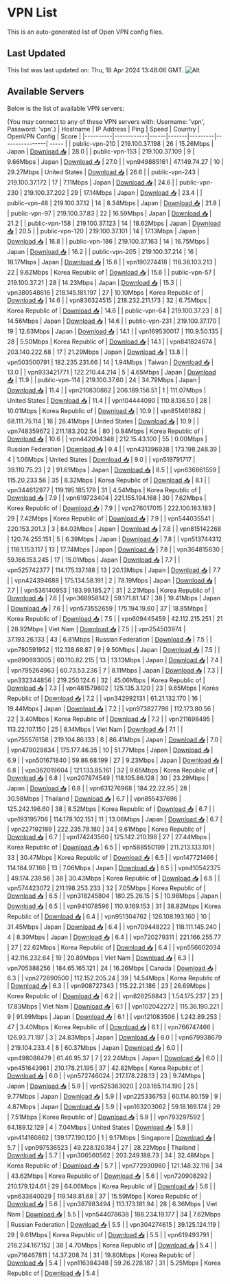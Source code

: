 # VPN List

This is an auto-generated list of Open VPN config files.

## Last Updated

This list was last updated on: Thu, 18 Apr 2024 13:48:06 GMT.
![Alt](https://repobeats.axiom.co/api/embed/186b98318ef1479477931607c1ad7d823f12451f.svg "Repobeats analytics image")

## Available Servers

Below is the list of available VPN servers:

(You may connect to any of these VPN servers with: Username: 'vpn', Password: 'vpn'.)
| Hostname | IP Address | Ping | Speed | Country | OpenVPN Config | Score |
|----------|------------|------|-------|---------|----------------| ----- |
| public-vpn-210 | 219.100.37.198 | 26 | 15.26Mbps | Japan | [Download 📥](./configs/server_0_JP.ovpn) | 28.0 |
| public-vpn-153 | 219.100.37.109 | 9 | 9.66Mbps | Japan | [Download 📥](./configs/server_1_JP.ovpn) | 27.0 |
| vpn949885161 | 47.149.74.27 | 10 | 29.27Mbps | United States | [Download 📥](./configs/server_2_US.ovpn) | 26.6 |
| public-vpn-243 | 219.100.37.172 | 17 | 7.11Mbps | Japan | [Download 📥](./configs/server_3_JP.ovpn) | 24.6 |
| public-vpn-230 | 219.100.37.202 | 29 | 17.14Mbps | Japan | [Download 📥](./configs/server_4_JP.ovpn) | 23.4 |
| public-vpn-48 | 219.100.37.12 | 14 | 8.34Mbps | Japan | [Download 📥](./configs/server_5_JP.ovpn) | 21.8 |
| public-vpn-97 | 219.100.37.83 | 22 | 16.59Mbps | Japan | [Download 📥](./configs/server_6_JP.ovpn) | 21.2 |
| public-vpn-158 | 219.100.37.123 | 14 | 18.62Mbps | Japan | [Download 📥](./configs/server_7_JP.ovpn) | 20.5 |
| public-vpn-120 | 219.100.37.101 | 14 | 17.13Mbps | Japan | [Download 📥](./configs/server_8_JP.ovpn) | 16.8 |
| public-vpn-186 | 219.100.37.163 | 14 | 16.75Mbps | Japan | [Download 📥](./configs/server_9_JP.ovpn) | 16.2 |
| public-vpn-205 | 219.100.37.214 | 16 | 18.17Mbps | Japan | [Download 📥](./configs/server_10_JP.ovpn) | 15.6 |
| vpn190274418 | 118.38.103.213 | 22 | 9.62Mbps | Korea Republic of | [Download 📥](./configs/server_11_KR.ovpn) | 15.6 |
| public-vpn-57 | 219.100.37.21 | 28 | 14.23Mbps | Japan | [Download 📥](./configs/server_12_JP.ovpn) | 15.3 |
| vpn380548616 | 218.145.181.197 | 27 | 10.10Mbps | Korea Republic of | [Download 📥](./configs/server_13_KR.ovpn) | 14.6 |
| vpn836324515 | 218.232.211.173 | 32 | 6.75Mbps | Korea Republic of | [Download 📥](./configs/server_14_KR.ovpn) | 14.6 |
| public-vpn-64 | 219.100.37.23 | 8 | 14.56Mbps | Japan | [Download 📥](./configs/server_15_JP.ovpn) | 14.6 |
| public-vpn-231 | 219.100.37.170 | 19 | 12.63Mbps | Japan | [Download 📥](./configs/server_16_JP.ovpn) | 14.1 |
| vpn169530017 | 110.9.50.135 | 28 | 5.50Mbps | Korea Republic of | [Download 📥](./configs/server_17_KR.ovpn) | 14.1 |
| vpn841824674 | 203.140.222.68 | 17 | 21.29Mbps | Japan | [Download 📥](./configs/server_18_JP.ovpn) | 13.8 |
| vpn503500791 | 182.235.231.66 | 14 | 1.94Mbps | Taiwan | [Download 📥](./configs/server_19_TW.ovpn) | 13.0 |
| vpn933421771 | 122.210.44.214 | 5 | 4.65Mbps | Japan | [Download 📥](./configs/server_20_JP.ovpn) | 11.9 |
| public-vpn-114 | 219.100.37.60 | 24 | 34.79Mbps | Japan | [Download 📥](./configs/server_21_JP.ovpn) | 11.4 |
| vpn210830862 | 206.189.156.51 | 1 | 111.07Mbps | United States | [Download 📥](./configs/server_22_US.ovpn) | 11.4 |
| vpn104444090 | 110.8.136.50 | 28 | 10.01Mbps | Korea Republic of | [Download 📥](./configs/server_23_KR.ovpn) | 10.9 |
| vpn851461882 | 68.111.75.114 | 16 | 28.41Mbps | United States | [Download 📥](./configs/server_24_US.ovpn) | 10.9 |
| vpn748359672 | 211.183.202.54 | 80 | 0.84Mbps | Korea Republic of | [Download 📥](./configs/server_25_KR.ovpn) | 10.6 |
| vpn442094348 | 212.15.43.100 | 55 | 0.00Mbps | Russian Federation | [Download 📥](./configs/server_26_RU.ovpn) | 9.4 |
| vpn431396938 | 173.198.248.39 | 4 | 1.06Mbps | United States | [Download 📥](./configs/server_27_US.ovpn) | 9.0 |
| vpn519791717 | 39.110.75.23 | 2 | 91.61Mbps | Japan | [Download 📥](./configs/server_28_JP.ovpn) | 8.5 |
| vpn636861559 | 115.20.233.56 | 35 | 8.32Mbps | Korea Republic of | [Download 📥](./configs/server_29_KR.ovpn) | 8.1 |
| vpn344612977 | 119.195.185.179 | 31 | 4.54Mbps | Korea Republic of | [Download 📥](./configs/server_30_KR.ovpn) | 7.9 |
| vpn619723404 | 221.155.194.168 | 30 | 7.62Mbps | Korea Republic of | [Download 📥](./configs/server_31_KR.ovpn) | 7.9 |
| vpn276017015 | 222.100.183.183 | 29 | 7.42Mbps | Korea Republic of | [Download 📥](./configs/server_32_KR.ovpn) | 7.9 |
| vpn544035541 | 220.153.201.3 | 3 | 84.03Mbps | Japan | [Download 📥](./configs/server_33_JP.ovpn) | 7.8 |
| vpn815142268 | 120.74.255.151 | 5 | 6.39Mbps | Japan | [Download 📥](./configs/server_34_JP.ovpn) | 7.8 |
| vpn513744312 | 118.1.153.117 | 13 | 17.74Mbps | Japan | [Download 📥](./configs/server_35_JP.ovpn) | 7.8 |
| vpn364815630 | 59.166.153.245 | 17 | 15.01Mbps | Japan | [Download 📥](./configs/server_36_JP.ovpn) | 7.7 |
| vpn525742377 | 114.175.137.188 | 13 | 20.13Mbps | Japan | [Download 📥](./configs/server_37_JP.ovpn) | 7.7 |
| vpn424394688 | 175.134.58.191 | 2 | 78.19Mbps | Japan | [Download 📥](./configs/server_38_JP.ovpn) | 7.7 |
| vpn536140953 | 183.99.185.27 | 31 | 2.21Mbps | Korea Republic of | [Download 📥](./configs/server_39_KR.ovpn) | 7.6 |
| vpn368958142 | 59.171.81.147 | 38 | 19.41Mbps | Japan | [Download 📥](./configs/server_40_JP.ovpn) | 7.6 |
| vpn573552659 | 175.194.19.60 | 37 | 18.85Mbps | Korea Republic of | [Download 📥](./configs/server_41_KR.ovpn) | 7.5 |
| vpn609445459 | 42.112.215.251 | 21 | 28.92Mbps | Viet Nam | [Download 📥](./configs/server_42_VN.ovpn) | 7.5 |
| vpn254503974 | 37.193.26.133 | 43 | 6.81Mbps | Russian Federation | [Download 📥](./configs/server_43_RU.ovpn) | 7.5 |
| vpn780591952 | 112.138.68.87 | 9 | 9.50Mbps | Japan | [Download 📥](./configs/server_44_JP.ovpn) | 7.5 |
| vpn890893005 | 60.110.82.215 | 13 | 13.13Mbps | Japan | [Download 📥](./configs/server_45_JP.ovpn) | 7.4 |
| vpn795264963 | 60.73.53.236 | 7 | 8.11Mbps | Japan | [Download 📥](./configs/server_46_JP.ovpn) | 7.3 |
| vpn332344856 | 219.250.124.6 | 32 | 45.06Mbps | Korea Republic of | [Download 📥](./configs/server_47_KR.ovpn) | 7.3 |
| vpn481579802 | 125.135.3.120 | 23 | 9.65Mbps | Korea Republic of | [Download 📥](./configs/server_48_KR.ovpn) | 7.2 |
| vpn342992131 | 61.21.132.170 | 16 | 19.44Mbps | Japan | [Download 📥](./configs/server_49_JP.ovpn) | 7.2 |
| vpn973827798 | 112.173.80.56 | 22 | 3.40Mbps | Korea Republic of | [Download 📥](./configs/server_50_KR.ovpn) | 7.2 |
| vpn211698495 | 113.22.107.150 | 25 | 8.14Mbps | Viet Nam | [Download 📥](./configs/server_51_VN.ovpn) | 7.1 |
| vpn755576158 | 219.104.86.133 | 8 | 86.41Mbps | Japan | [Download 📥](./configs/server_52_JP.ovpn) | 7.0 |
| vpn479029834 | 175.177.46.35 | 10 | 51.77Mbps | Japan | [Download 📥](./configs/server_53_JP.ovpn) | 6.9 |
| vpn501671840 | 59.86.68.199 | 27 | 9.23Mbps | Japan | [Download 📥](./configs/server_54_JP.ovpn) | 6.8 |
| vpn362019604 | 121.133.85.161 | 32 | 9.65Mbps | Korea Republic of | [Download 📥](./configs/server_55_KR.ovpn) | 6.8 |
| vpn207874549 | 118.105.86.128 | 30 | 23.29Mbps | Japan | [Download 📥](./configs/server_56_JP.ovpn) | 6.8 |
| vpn631276968 | 184.22.22.95 | 28 | 30.58Mbps | Thailand | [Download 📥](./configs/server_57_TH.ovpn) | 6.7 |
| vpn855437696 | 125.242.196.60 | 38 | 8.52Mbps | Korea Republic of | [Download 📥](./configs/server_58_KR.ovpn) | 6.7 |
| vpn193195706 | 114.178.102.151 | 11 | 13.06Mbps | Japan | [Download 📥](./configs/server_59_JP.ovpn) | 6.7 |
| vpn227192189 | 222.235.78.180 | 34 | 9.61Mbps | Korea Republic of | [Download 📥](./configs/server_60_KR.ovpn) | 6.7 |
| vpn174243560 | 125.142.210.198 | 27 | 27.44Mbps | Korea Republic of | [Download 📥](./configs/server_61_KR.ovpn) | 6.5 |
| vpn588550199 | 211.213.133.101 | 33 | 30.47Mbps | Korea Republic of | [Download 📥](./configs/server_62_KR.ovpn) | 6.5 |
| vpn147721466 | 114.184.97.166 | 13 | 7.06Mbps | Japan | [Download 📥](./configs/server_63_JP.ovpn) | 6.5 |
| vpn410542375 | 49.174.239.56 | 38 | 30.43Mbps | Korea Republic of | [Download 📥](./configs/server_64_KR.ovpn) | 6.5 |
| vpn574423072 | 211.198.253.233 | 32 | 7.05Mbps | Korea Republic of | [Download 📥](./configs/server_65_KR.ovpn) | 6.5 |
| vpn318245804 | 180.25.26.15 | 5 | 10.98Mbps | Japan | [Download 📥](./configs/server_66_JP.ovpn) | 6.5 |
| vpn941078596 | 110.9.169.153 | 31 | 38.82Mbps | Korea Republic of | [Download 📥](./configs/server_67_KR.ovpn) | 6.4 |
| vpn951304762 | 126.108.193.160 | 10 | 31.45Mbps | Japan | [Download 📥](./configs/server_68_JP.ovpn) | 6.4 |
| vpn709448222 | 118.111.145.240 | 4 | 8.30Mbps | Japan | [Download 📥](./configs/server_69_JP.ovpn) | 6.4 |
| vpn720279311 | 221.166.255.77 | 27 | 22.62Mbps | Korea Republic of | [Download 📥](./configs/server_70_KR.ovpn) | 6.4 |
| vpn556602034 | 42.116.232.64 | 19 | 20.89Mbps | Viet Nam | [Download 📥](./configs/server_71_VN.ovpn) | 6.3 |
| vpn705388256 | 184.65.165.121 | 24 | 16.26Mbps | Canada | [Download 📥](./configs/server_72_CA.ovpn) | 6.3 |
| vpn272690500 | 112.152.205.24 | 39 | 14.54Mbps | Korea Republic of | [Download 📥](./configs/server_73_KR.ovpn) | 6.3 |
| vpn908727343 | 115.22.21.186 | 23 | 26.69Mbps | Korea Republic of | [Download 📥](./configs/server_74_KR.ovpn) | 6.2 |
| vpn826258843 | 1.54.175.237 | 23 | 17.83Mbps | Viet Nam | [Download 📥](./configs/server_75_VN.ovpn) | 6.1 |
| vpn102042272 | 115.36.190.221 | 9 | 91.99Mbps | Japan | [Download 📥](./configs/server_76_JP.ovpn) | 6.1 |
| vpn121083506 | 1.242.89.253 | 47 | 3.40Mbps | Korea Republic of | [Download 📥](./configs/server_77_KR.ovpn) | 6.1 |
| vpn766747466 | 126.93.71.197 | 3 | 24.83Mbps | Japan | [Download 📥](./configs/server_78_JP.ovpn) | 6.0 |
| vpn679938679 | 219.104.233.4 | 8 | 60.37Mbps | Japan | [Download 📥](./configs/server_79_JP.ovpn) | 6.0 |
| vpn498086479 | 61.46.95.37 | 7 | 22.24Mbps | Japan | [Download 📥](./configs/server_80_JP.ovpn) | 6.0 |
| vpn451643961 | 210.178.21.195 | 37 | 42.82Mbps | Korea Republic of | [Download 📥](./configs/server_81_KR.ovpn) | 6.0 |
| vpn572746024 | 217.178.228.13 | 23 | 9.74Mbps | Japan | [Download 📥](./configs/server_82_JP.ovpn) | 5.9 |
| vpn525363020 | 203.165.114.190 | 25 | 9.77Mbps | Japan | [Download 📥](./configs/server_83_JP.ovpn) | 5.9 |
| vpn225336753 | 60.114.80.159 | 9 | 4.87Mbps | Japan | [Download 📥](./configs/server_84_JP.ovpn) | 5.9 |
| vpn163203062 | 59.18.169.174 | 29 | 7.51Mbps | Korea Republic of | [Download 📥](./configs/server_85_KR.ovpn) | 5.8 |
| vpn793297592 | 64.189.12.129 | 4 | 7.04Mbps | United States | [Download 📥](./configs/server_86_US.ovpn) | 5.8 |
| vpn414160862 | 139.177.190.120 | 1 | 9.17Mbps | Singapore | [Download 📥](./configs/server_87_SG.ovpn) | 5.7 |
| vpn997536523 | 49.228.120.184 | 27 | 28.22Mbps | Thailand | [Download 📥](./configs/server_88_TH.ovpn) | 5.7 |
| vpn306560562 | 203.249.188.73 | 34 | 32.48Mbps | Korea Republic of | [Download 📥](./configs/server_89_KR.ovpn) | 5.7 |
| vpn772930980 | 121.148.32.116 | 34 | 43.62Mbps | Korea Republic of | [Download 📥](./configs/server_90_KR.ovpn) | 5.6 |
| vpn720908292 | 210.179.124.61 | 29 | 64.06Mbps | Korea Republic of | [Download 📥](./configs/server_91_KR.ovpn) | 5.6 |
| vpn633840029 | 119.149.81.68 | 37 | 15.59Mbps | Korea Republic of | [Download 📥](./configs/server_92_KR.ovpn) | 5.6 |
| vpn387983494 | 113.173.181.94 | 28 | 6.36Mbps | Viet Nam | [Download 📥](./configs/server_93_VN.ovpn) | 5.5 |
| vpn544078638 | 188.234.19.177 | 34 | 7.62Mbps | Russian Federation | [Download 📥](./configs/server_94_RU.ovpn) | 5.5 |
| vpn304274615 | 39.125.124.119 | 29 | 9.61Mbps | Korea Republic of | [Download 📥](./configs/server_95_KR.ovpn) | 5.5 |
| vpn619493791 | 218.234.167.152 | 38 | 4.70Mbps | Korea Republic of | [Download 📥](./configs/server_96_KR.ovpn) | 5.4 |
| vpn716467811 | 14.37.208.74 | 31 | 19.80Mbps | Korea Republic of | [Download 📥](./configs/server_97_KR.ovpn) | 5.4 |
| vpn116384348 | 59.26.228.187 | 31 | 5.25Mbps | Korea Republic of | [Download 📥](./configs/server_98_KR.ovpn) | 5.4 |
